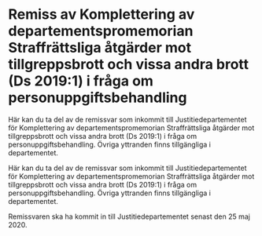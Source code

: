# Remiss av Komplettering av departementspromemorian Straffrättsliga åtgärder mot tillgreppsbrott och vissa andra brott (Ds 2019:1) i fråga om personuppgiftsbehandling

Här kan du ta del av de remissvar som inkommit till Justitiedepartementet för Komplettering av departementspromemorian Straffrättsliga åtgärder mot tillgreppsbrott och vissa andra brott (Ds 2019:1) i fråga om personuppgiftsbehandling. Övriga yttranden finns tillgängliga i departementet.

Här kan du ta del av de remissvar som inkommit till Justitiedepartementet för Komplettering av departementspromemorian Straffrättsliga åtgärder mot tillgreppsbrott och vissa andra brott (Ds 2019:1) i fråga om personuppgiftsbehandling. Övriga yttranden finns tillgängliga i departementet.

Remissvaren ska ha kommit in till Justitiedepartementet senast den 25 maj 2020.
